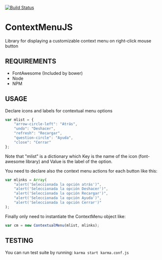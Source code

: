 [![Build Status](https://travis-ci.org/TwisterMW/js-context-menu.svg?branch=twistermw%2Fgeneralreview)](https://travis-ci.org/TwisterMW/js-context-menu)

# ContextMenuJS
Library for displaying a customizable context menu on right-click mouse button

## REQUIREMENTS
- FontAwesome (Included by bower)
- Node
- NPM

## USAGE
Declare icons and labels for contextual menu options
```javascript
var mlist = {
	"arrow-circle-left": "Atrás",
	"undo": "Deshacer",
	"refresh": "Recargar",
	"question-circle": "Ayuda",
	"close": "Cerrar"
};
```

Note that "mlist" is a dictionary which Key is the name of the icon (font-awesome library) and Value is the label of the option.

You need to declare also the context menu actions for each button like this:
```javascript
var mlinks = Array(
	"alert('Seleccionada la opción atrás')",
	"alert('Seleccionada la opción Deshacer')",
	"alert('Seleccionada la opción Recargar')",
	"alert('Seleccionada la opción Ayuda')",
	"alert('Seleccionada la opción Cerrar')"
);
```

Finally only need to instantiate the ContextMenu object like:
```javascript
var cm = new ContextualMenu(mlist, mlinks);
```

## TESTING
You can run test suite by running: ```karma start karma.conf.js```